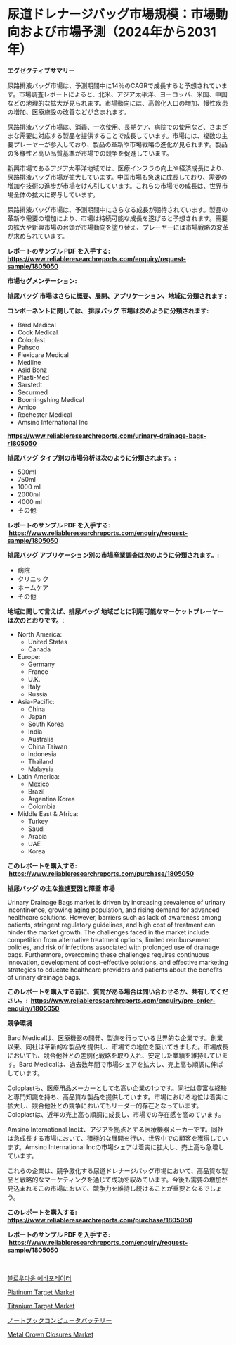 <p><h1>尿道ドレナージバッグ市場規模：市場動向および市場予測（2024年から2031年）</h1></p><p><strong>エグゼクティブサマリー</strong></p>
<p><p>尿路排液バッグ市場は、予測期間中に14％のCAGRで成長すると予想されています。市場調査レポートによると、北米、アジア太平洋、ヨーロッパ、米国、中国などの地理的な拡大が見られます。市場動向には、高齢化人口の増加、慢性疾患の増加、医療施設の改善などが含まれます。</p><p>尿路排液バッグ市場は、消毒、一次使用、長期ケア、病院での使用など、さまざまな需要に対応する製品を提供することで成長しています。市場には、複数の主要プレーヤーが参入しており、製品の革新や市場戦略の進化が見られます。製品の多様性と高い品質基準が市場での競争を促進しています。</p><p>新興市場であるアジア太平洋地域では、医療インフラの向上や経済成長により、尿路排液バッグ市場が拡大しています。中国市場も急速に成長しており、需要の増加や技術の進歩が市場をけん引しています。これらの市場での成長は、世界市場全体の拡大に寄与しています。</p><p>尿路排液バッグ市場は、予測期間中にさらなる成長が期待されています。製品の革新や需要の増加により、市場は持続可能な成長を遂げると予想されます。需要の拡大や新興市場の台頭が市場動向を塗り替え、プレーヤーには市場戦略の変革が求められています。</p></p>
<p><strong>レポートのサンプル PDF を入手する: <a href="https://www.reliableresearchreports.com/enquiry/request-sample/1805050">https://www.reliableresearchreports.com/enquiry/request-sample/1805050</a></strong></p>
<p><strong>市場セグメンテーション:</strong></p>
<p><strong> 排尿バッグ 市場はさらに概要、展開、アプリケーション、地域に分類されます :</strong></p>
<p><strong>コンポーネントに関しては、 排尿バッグ 市場は次のように分類されます: &nbsp;</strong></p>
<p><ul><li>Bard Medical</li><li>Cook Medical</li><li>Coloplast</li><li>Pahsco</li><li>Flexicare Medical</li><li>Medline</li><li>Asid Bonz</li><li>Plasti-Med</li><li>Sarstedt</li><li>Securmed</li><li>Boomingshing Medical</li><li>Amico</li><li>Rochester Medical</li><li>Amsino International Inc</li></ul></p>
<p><strong><a href="https://www.reliableresearchreports.com/urinary-drainage-bags-r1805050">https://www.reliableresearchreports.com/urinary-drainage-bags-r1805050</a></strong></p>
<p><strong> 排尿バッグ タイプ別の市場分析は次のように分類されます。:</strong></p>
<p><ul><li>500ml</li><li>750ml</li><li>1000 ml</li><li>2000ml</li><li>4000 ml</li><li>その他</li></ul></p>
<p><strong>レポートのサンプル PDF を入手する: &nbsp;<a href="https://www.reliableresearchreports.com/enquiry/request-sample/1805050">https://www.reliableresearchreports.com/enquiry/request-sample/1805050</a></strong></p>
<p><strong> 排尿バッグ アプリケーション別の市場産業調査は次のように分類されます。:</strong></p>
<p><ul><li>病院</li><li>クリニック</li><li>ホームケア</li><li>その他</li></ul></p>
<p><strong>地域に関して言えば、排尿バッグ 地域ごとに利用可能なマーケットプレーヤーは次のとおりです。:</strong></p>
<p><ul>
    <li>
        North America:
        <ul>
            <li>United States</li>
            <li>Canada</li>
        </ul>
    </li>
    <li>
        Europe:
        <ul>
            <li>Germany</li>
            <li>France</li>
            <li>U.K.</li>
            <li>Italy</li>
            <li>Russia</li>
        </ul>
    </li>
    <li>
        Asia-Pacific:
        <ul>
            <li>China</li>
            <li>Japan</li>
            <li>South Korea</li>
            <li>India</li>
            <li>Australia</li>
            <li>China Taiwan</li>
            <li>Indonesia</li>
            <li>Thailand</li>
            <li>Malaysia</li>
        </ul>
    </li>
    <li>
        Latin America:
        <ul>
            <li>Mexico</li>
            <li>Brazil</li>
            <li>Argentina Korea</li>
            <li>Colombia</li>
        </ul>
    </li>
    <li>
        Middle East & Africa:
        <ul>
            <li>Turkey</li>
            <li>Saudi</li>
            <li>Arabia</li>
            <li>UAE</li>
            <li>Korea</li>
        </ul>
    </li>
    </ul></p>
<p><strong>このレポートを購入する: &nbsp;<a href="https://www.reliableresearchreports.com/purchase/1805050">https://www.reliableresearchreports.com/purchase/1805050</a></strong></p>
<p><strong>排尿バッグ の主な推進要因と障壁 市場</strong></p>
<p><p>Urinary Drainage Bags market is driven by increasing prevalence of urinary incontinence, growing aging population, and rising demand for advanced healthcare solutions. However, barriers such as lack of awareness among patients, stringent regulatory guidelines, and high cost of treatment can hinder the market growth. The challenges faced in the market include competition from alternative treatment options, limited reimbursement policies, and risk of infections associated with prolonged use of drainage bags. Furthermore, overcoming these challenges requires continuous innovation, development of cost-effective solutions, and effective marketing strategies to educate healthcare providers and patients about the benefits of urinary drainage bags.</p></p>
<p><strong>このレポートを購入する前に、質問がある場合は問い合わせるか、共有してください。:&nbsp; <a href="https://www.reliableresearchreports.com/enquiry/pre-order-enquiry/1805050">https://www.reliableresearchreports.com/enquiry/pre-order-enquiry/1805050</a></strong></p>
<p><strong>競争環境</strong></p>
<p><p>Bard Medicalは、医療機器の開発、製造を行っている世界的な企業です。創業以来、同社は革新的な製品を提供し、市場での地位を築いてきました。市場成長においても、競合他社との差別化戦略を取り入れ、安定した業績を維持しています。Bard Medicalは、過去数年間で市場シェアを拡大し、売上高も順調に伸ばしています。</p><p>Coloplastも、医療用品メーカーとして名高い企業の1つです。同社は豊富な経験と専門知識を持ち、高品質な製品を提供しています。市場における地位は着実に拡大し、競合他社との競争においてもリーダー的存在となっています。Coloplastは、近年の売上高も順調に成長し、市場での存在感を高めています。</p><p>Amsino International Incは、アジアを拠点とする医療機器メーカーです。同社は急成長する市場において、積極的な展開を行い、世界中での顧客を獲得しています。Amsino International Incの市場シェアは着実に拡大し、売上高も急増しています。</p><p>これらの企業は、競争激化する尿道ドレナージバッグ市場において、高品質な製品と戦略的なマーケティングを通じて成功を収めています。今後も需要の増加が見込まれるこの市場において、競争力を維持し続けることが重要となるでしょう。</p></p>
<p><strong>このレポートを購入する: &nbsp; <a href="https://www.reliableresearchreports.com/purchase/1805050">https://www.reliableresearchreports.com/purchase/1805050</a></strong></p>
<p><strong>レポートのサンプル PDF を入手する: &nbsp;<a href="https://www.reliableresearchreports.com/enquiry/request-sample/1805050">https://www.reliableresearchreports.com/enquiry/request-sample/1805050</a></strong><strong></strong></p>
<p>&nbsp;</p>
<p><p><a href="https://github.com/OwenHamiytll568745/Market-Research-Report-List-1/blob/main/702007729481.md">블로우다운 에바포레이터</a></p><p><a href="https://issuu.com/reportprime-2/docs/platinum-target-market-size-2030.pptx">Platinum Target Market</a></p><p><a href="https://issuu.com/reportprime-2/docs/titanium-target-market-size-2030.pptx">Titanium Target Market</a></p><p><a href="https://github.com/sghwr779811674/Market-Research-Report-List-1/blob/main/210343932310.md">ノートブックコンピュータバッテリー</a></p><p><a href="https://www.linkedin.com/pulse/metal-crown-closures-market-analysis-sze-forecasted-period-lnvoe?trackingId=UqHUcwWJuqGJbm6KQWMhAA%3D%3D">Metal Crown Closures Market</a></p></p>
